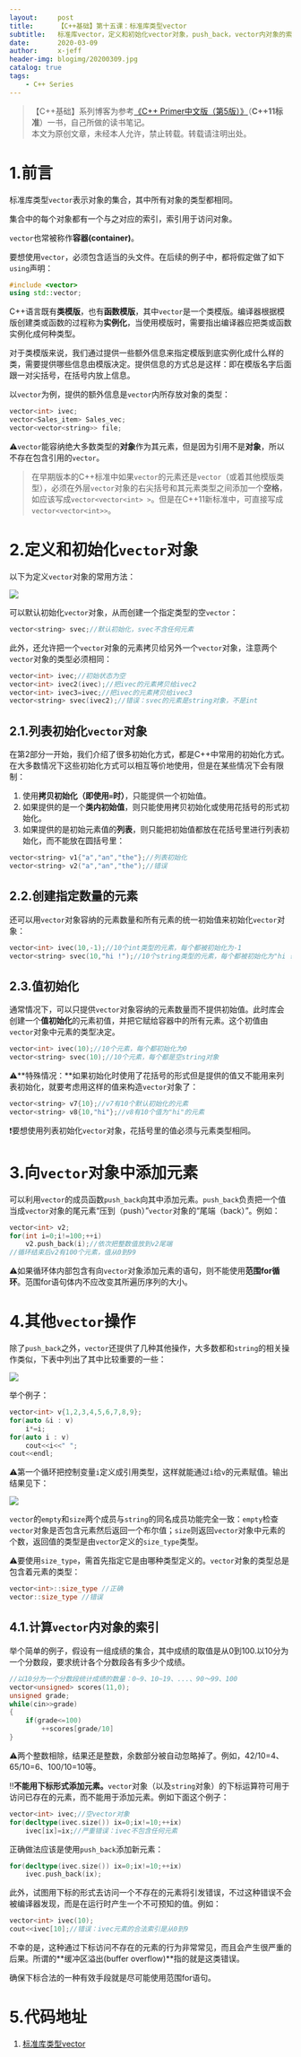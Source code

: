 ```yaml
---
layout:     post
title:      【C++基础】第十五课：标准库类型vector
subtitle:   标准库vector，定义和初始化vector对象，push_back，vector内对象的索引
date:       2020-03-09
author:     x-jeff
header-img: blogimg/20200309.jpg
catalog: true
tags:
    - C++ Series
---
```

>【C++基础】系列博客为参考[《C++ Primer中文版（第5版）》](https://www.phei.com.cn/module/goods/wssd_content.jsp?bookid=37655)（**C++11标准**）一书，自己所做的读书笔记。  
>本文为原创文章，未经本人允许，禁止转载。转载请注明出处。

# 1.前言

标准库类型`vector`表示对象的集合，其中所有对象的类型都相同。

集合中的每个对象都有一个与之对应的索引，索引用于访问对象。

`vector`也常被称作**容器(container)**。

要想使用`vector`，必须包含适当的头文件。在后续的例子中，都将假定做了如下`using`声明：

```c++
#include <vector>
using std::vector;
```

C++语言既有**类模版**，也有**函数模版**，其中`vector`是一个类模版。编译器根据模版创建类或函数的过程称为**实例化**，当使用模版时，需要指出编译器应把类或函数实例化成何种类型。

对于类模版来说，我们通过提供一些额外信息来指定模版到底实例化成什么样的类，需要提供哪些信息由模版决定。提供信息的方式总是这样：即在模版名字后面跟一对尖括号，在括号内放上信息。

以`vector`为例，提供的额外信息是`vector`内所存放对象的类型：

```c++
vector<int> ivec;
vector<Sales_item> Sales_vec;
vector<vector<string>> file;
```

⚠️`vector`能容纳绝大多数类型的**对象**作为其元素，但是因为引用不是**对象**，所以不存在包含引用的`vector`。

>在早期版本的C++标准中如果`vector`的元素还是`vector`（或着其他模版类型），必须在外层`vector`对象的右尖括号和其元素类型之间添加一个**空格**，如应该写成`vector<vector<int> >`。但是在C++11新标准中，可直接写成`vector<vector<int>>`。

# 2.定义和初始化`vector`对象

以下为定义`vector`对象的常用方法：

![](https://github.com/x-jeff/BlogImage/raw/master/CPPSeries/Lesson15/15x1.png)

可以默认初始化`vector`对象，从而创建一个指定类型的空`vector`：

```c++
vector<string> svec;//默认初始化，svec不含任何元素
```

此外，还允许把一个`vector`对象的元素拷贝给另外一个`vector`对象，注意两个`vector`对象的类型必须相同：

```c++
vector<int> ivec;//初始状态为空
vector<int> ivec2(ivec);//把ivec的元素拷贝给ivec2
vector<int> ivec3=ivec;//把ivec的元素拷贝给ivec3
vector<string> svec(ivec2);//错误：svec的元素是string对象，不是int
```

## 2.1.列表初始化`vector`对象

在第2部分一开始，我们介绍了很多初始化方式，都是C++中常用的初始化方式。在大多数情况下这些初始化方式可以相互等价地使用，但是在某些情况下会有限制：

1. 使用**拷贝初始化（即使用`=`时）**，只能提供一个初始值。
2. 如果提供的是一个**类内初始值**，则只能使用拷贝初始化或使用花括号的形式初始化。
3. 如果提供的是初始元素值的**列表**，则只能把初始值都放在花括号里进行列表初始化，而不能放在圆括号里：

```c++
vector<string> v1{"a","an","the"};//列表初始化
vector<string> v2("a","an","the");//错误
```

## 2.2.创建指定数量的元素

还可以用`vector`对象容纳的元素数量和所有元素的统一初始值来初始化`vector`对象：

```c++
vector<int> ivec(10,-1);//10个int类型的元素，每个都被初始化为-1
vector<string> svec(10,"hi !");//10个string类型的元素，每个都被初始化为"hi !"
```

## 2.3.值初始化

通常情况下，可以只提供`vector`对象容纳的元素数量而不提供初始值。此时库会创建一个**值初始化**的元素初值，并把它赋给容器中的所有元素。这个初值由`vector`对象中元素的类型决定。

```c++
vector<int> ivec(10);//10个元素，每个都初始化为0
vector<string> svec(10);//10个元素，每个都是空string对象
```

⚠️**特殊情况：**如果初始化时使用了花括号的形式但是提供的值又不能用来列表初始化，就要考虑用这样的值来构造`vector`对象了：

```c++
vector<string> v7{10};//v7有10个默认初始化的元素
vector<string> v8{10,"hi"};//v8有10个值为"hi"的元素
```

❗️要想使用列表初始化`vector`对象，花括号里的值必须与元素类型相同。

# 3.向`vector`对象中添加元素

可以利用`vector`的成员函数`push_back`向其中添加元素。`push_back`负责把一个值当成`vector`对象的尾元素“压到（push）”`vector`对象的“尾端（back）”。例如：

```c++
vector<int> v2;
for(int i=0;i!=100;++i)
	v2.push_back(i);//依次把整数值放到v2尾端
//循环结束后v2有100个元素，值从0到99
```

⚠️如果循环体内部包含有向`vector`对象添加元素的语句，则不能使用**范围for循环**。范围for语句体内不应改变其所遍历序列的大小。

# 4.其他`vector`操作

除了`push_back`之外，`vector`还提供了几种其他操作，大多数都和`string`的相关操作类似，下表中列出了其中比较重要的一些：

![](https://github.com/x-jeff/BlogImage/raw/master/CPPSeries/Lesson15/15x2.png)

举个例子：

```c++
vector<int> v{1,2,3,4,5,6,7,8,9};
for(auto &i : v)
	i*=i;
for(auto i : v)
	cout<<i<<" ";
cout<<endl;
```

⚠️第一个循环把控制变量`i`定义成引用类型，这样就能通过`i`给`v`的元素赋值。输出结果见下：

![](https://github.com/x-jeff/BlogImage/raw/master/CPPSeries/Lesson15/15x3.png)

`vector`的`empty`和`size`两个成员与`string`的同名成员功能完全一致：`empty`检查`vector`对象是否包含元素然后返回一个布尔值；`size`则返回`vector`对象中元素的个数，返回值的类型是由`vector`定义的`size_type`类型。

⚠️要使用`size_type`，需首先指定它是由哪种类型定义的。`vector`对象的类型总是包含着元素的类型：

```c++
vector<int>::size_type //正确
vector::size_type //错误
```

## 4.1.计算`vector`内对象的索引

举个简单的例子，假设有一组成绩的集合，其中成绩的取值是从0到100.以10分为一个分数段，要求统计各个分数段各有多少个成绩。

```c++
//以10分为一个分数段统计成绩的数量：0~9、10~19、...、90～99、100
vector<unsigned> scores(11,0);
unsigned grade;
while(cin>>grade)
{
	if(grade<=100)
		++scores[grade/10]
}
```

⚠️两个整数相除，结果还是整数，余数部分被自动忽略掉了。例如，42/10=4、65/10=6、100/10=10等。

‼️**不能用下标形式添加元素。**`vector`对象（以及`string`对象）的下标运算符可用于访问已存在的元素，而不能用于添加元素。例如下面这个例子：

```c++
vector<int> ivec;//空vector对象
for(decltype(ivec.size()) ix=0;ix!=10;++ix)
	ivec[ix]=ix;//严重错误：ivec不包含任何元素
```

正确做法应该是使用`push_back`添加新元素：

```c++
for(decltype(ivec.size()) ix=0;ix!=10;++ix)
	ivec.push_back(ix);
```

此外，试图用下标的形式去访问一个不存在的元素将引发错误，不过这种错误不会被编译器发现，而是在运行时产生一个不可预知的值。例如：

```c++
vector<int> ivec(10);
cout<<ivec[10];//错误：ivec元素的合法索引是从0到9
```

不幸的是，这种通过下标访问不存在的元素的行为非常常见，而且会产生很严重的后果。所谓的**缓冲区溢出(buffer overflow)**指的就是这类错误。

确保下标合法的一种有效手段就是尽可能使用范围for语句。

# 5.代码地址

1. [标准库类型vector](https://github.com/x-jeff/CPlusPlus_Code_Demo/tree/master/Demo15)
